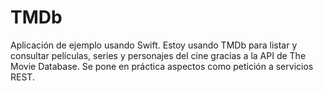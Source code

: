 # TMDb

Aplicación de ejemplo usando Swift. Estoy usando  TMDb para listar y consultar películas, series y personajes del cine gracias a la API de The Movie Database. Se pone en práctica aspectos como petición a servicios REST.

